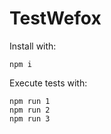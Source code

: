 # TestWefox

Install with:
```
npm i
```

Execute tests with:
```
npm run 1
npm run 2
npm run 3
```
